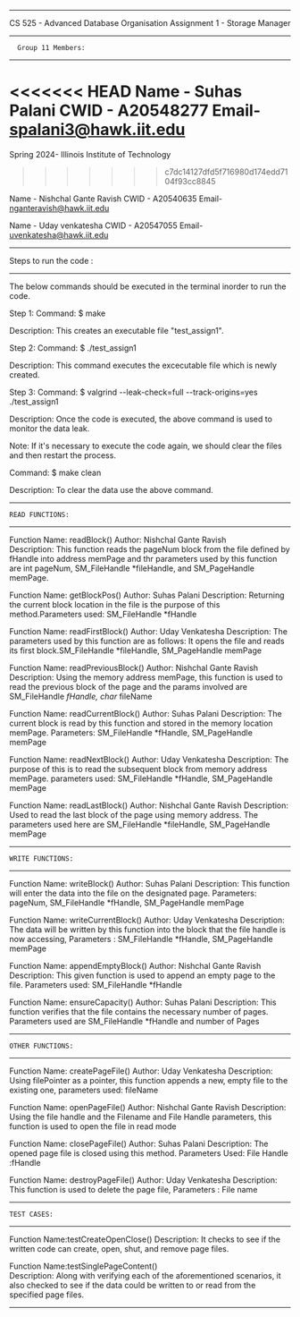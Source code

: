 ***********************************************************************************************
CS 525 - Advanced Database Organisation
Assignment 1 - Storage Manager

*********************************       
      Group 11 Members:       
*********************************

<<<<<<< HEAD
Name - Suhas Palani
CWID - A20548277
Email- spalani3@hawk.iit.edu 
=======
Spring 2024- Illinois Institute of Technology

>>>>>>> c7dc14127dfd5f716980d174edd7104f93cc8845


Name - Nishchal Gante Ravish 
CWID - A20540635
Email- nganteravish@hawk.iit.edu


Name - Uday venkatesha 
CWID - A20547055
Email- uvenkatesha@hawk.iit.edu


*********************************
   Steps to run the code :
*********************************
The below commands should be executed in the terminal inorder to run the code.

Step 1:
Command: $ make

Description: This creates an executable file "test_assign1". 

Step 2:
Command: $ ./test_assign1

Description: This command executes the excecutable file which is newly created.

Step 3:
Command: $ valgrind --leak-check=full --track-origins=yes ./test_assign1

Description: Once the code is executed, the above command is used to monitor the data leak.

Note:
If it's necessary to execute the code again, we should clear the files and then restart the process.

Command: $ make clean

Description: To clear the data use the above command.

*********************************
    READ FUNCTIONS:
*********************************

Function Name: readBlock()
Author: Nishchal Gante Ravish 		
Description: This function reads the pageNum block from the file defined by fHandle into address memPage and thr parameters used by this function are int pageNum, SM_FileHandle *fileHandle, and SM_PageHandle memPage.

Function Name: getBlockPos()
Author: Suhas Palani
Description:  Returning the current block location in the file is the purpose of this method.Parameters used: SM_FileHandle *fHandle

Function Name: readFirstBlock()
Author: Uday Venkatesha
Description: The parameters used by this function are as follows: It opens the file and reads its first block.SM_FileHandle *fileHandle, SM_PageHandle memPage

Function Name: readPreviousBlock()
Author: Nishchal Gante Ravish
Description: Using the memory address memPage, this function is used to read the previous block of the page and the params involved are SM_FileHandle *fHandle, char* fileName

Function Name: readCurrentBlock()
Author: Suhas Palani
Description: The current block is read by this function and stored in the memory location memPage.
Parameters: SM_FileHandle *fHandle, SM_PageHandle memPage

Function Name: readNextBlock()
Author: Uday Venkatesha
Description: The purpose of this is to read the subsequent block from memory address memPage.
parameters used: SM_FileHandle *fHandle, SM_PageHandle memPage

Function Name: readLastBlock()
Author: Nishchal Gante Ravish
Description: Used to read the last block of the page using memory address. The parameters used here are SM_FileHandle *fileHandle, SM_PageHandle memPage


*********************************
    WRITE FUNCTIONS:
*********************************

Function Name: writeBlock()
Author: Suhas Palani
Description: This function will enter the data into the file on the designated page. Parameters:  pageNum, SM_FileHandle *fHandle, SM_PageHandle memPage

Function Name: writeCurrentBlock()
Author: Uday Venkatesha
Description: The data will be written by this function into the block that the file handle is now accessing, Parameters : SM_FileHandle *fHandle, SM_PageHandle memPage

Function Name: appendEmptyBlock()
Author: Nishchal Gante Ravish
Description: This given function is used to append an empty page to the file.
Parameters used: SM_FileHandle *fHandle

Function Name: ensureCapacity()
Author: Suhas Palani
Description: This function verifies that the file contains the necessary number of pages. Parameters used are SM_FileHandle *fHandle and number of Pages

*********************************
    OTHER FUNCTIONS:
*********************************

Function Name: createPageFile()
Author: Uday Venkatesha
Description: Using filePointer as a pointer, this function appends a new, empty file to the existing one, parameters used: fileName


Function Name: openPageFile()
Author: Nishchal Gante Ravish
Description: Using the file handle and the Filename and File Handle parameters, this function is used to open the file in read mode

Function Name: closePageFile()
Author: Suhas Palani
Description: The opened page file is closed using this method. Parameters Used:  File Handle :fHandle

Function Name: destroyPageFile()
Author: Uday Venkatesha
Description: This function is used to delete the page file, Parameters : File name

*********************************
    TEST CASES:
*********************************

Function Name:testCreateOpenClose()	
Description: It checks to see if the written code can create, open, shut, and remove page files.


Function Name:testSinglePageContent()	
Description: Along with verifying each of the aforementioned scenarios, it also checked to see if the data could be written to or read from the specified page files.


*********************************************************************************************
